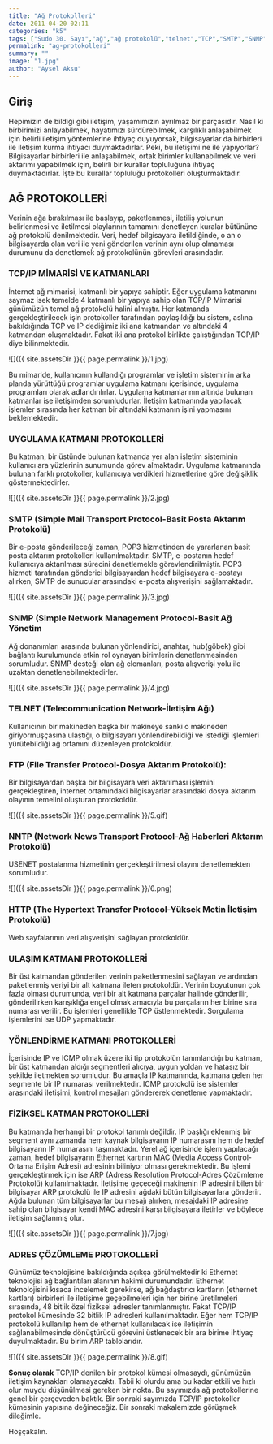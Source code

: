 ```yaml
---
title: "Ağ Protokolleri"
date: 2011-04-20 02:11
categories: "k5"
tags: ["Sudo 30. Sayı","ağ","ağ protokolü","telnet","TCP","SMTP","SNMP","FTP","NNTP","HTTP"]
permalink: "ag-protokolleri"
summary: ""
image: "1.jpg"
author: "Aysel Aksu"
---
```

## Giriş

Hepimizin de bildiği gibi iletişim, yaşamımızın ayrılmaz bir parçasıdır. Nasıl ki birbirimizi anlayabilmek, hayatımızı sürdürebilmek, karşılıklı anlaşabilmek için belirli iletişim yöntemlerine ihtiyaç duyuyorsak, bilgisayarlar da birbirleri ile iletişim kurma ihtiyacı duymaktadırlar. Peki, bu iletişimi ne ile yapıyorlar? Bilgisayarlar birbirleri ile anlaşabilmek, ortak birimler kullanabilmek ve veri aktarımı yapabilmek için, belirli bir kurallar topluluğuna ihtiyaç duymaktadırlar. İşte bu kurallar topluluğu protokolleri oluşturmaktadır.

## AĞ PROTOKOLLERİ

Verinin ağa bırakılması ile başlayıp, paketlenmesi, iletiliş yolunun belirlenmesi ve iletilmesi olaylarının tamamını denetleyen kuralar bütününe ağ protokolü denilmektedir. Veri, hedef bilgisayara iletildiğinde, o an o bilgisayarda olan veri ile yeni gönderilen verinin aynı olup olmaması durumunu da denetlemek ağ protokolünün görevleri arasındadır.

### TCP/IP MİMARİSİ VE KATMANLARI

İnternet ağ mimarisi, katmanlı bir yapıya sahiptir. Eğer uygulama katmanını saymaz isek temelde 4 katmanlı bir yapıya sahip olan TCP/IP Mimarisi günümüzün temel ağ protokolü halini almıştır. Her katmanda gerçekleştirilecek işin protokoller tarafından paylaşıldığı bu sistem, aslına bakıldığında TCP ve IP dediğimiz iki ana katmandan ve altındaki 4 katmandan oluşmaktadır. Fakat iki ana protokol birlikte çalıştığından TCP/IP diye bilinmektedir.

![]({{ site.assetsDir }}{{ page.permalink }}/1.jpg)

Bu mimaride, kullanıcının kullandığı programlar ve işletim sisteminin arka
planda yürüttüğü programlar uygulama katmanı içerisinde, uygulama programları olarak adlandırılırlar. Uygulama katmanlarının altında bulunan katmanlar ise iletişimden sorumludurlar. İletişim katmanında yapılacak işlemler sırasında her katman bir altındaki katmanın işini yapmasını beklemektedir.

### UYGULAMA KATMANI PROTOKOLLERİ

Bu katman, bir üstünde bulunan katmanda yer alan işletim sisteminin kullanıcı ara yüzlerinin sunumunda görev almaktadır. Uygulama katmanında bulunan farklı protokoller, kullanıcıya verdikleri hizmetlerine göre değişiklik göstermektedirler.

![]({{ site.assetsDir }}{{ page.permalink }}/2.jpg)

### SMTP (Simple Mail Transport Protocol-Basit Posta Aktarım Protokolü)

Bir e-posta gönderileceği zaman, POP3 hizmetinden de yararlanan basit posta aktarım protokolleri kullanılmaktadır. SMTP, e-postanın hedef kullanıcıya aktarılması sürecini denetlemekle görevlendirilmiştir. POP3 hizmeti tarafından gönderici bilgisayardan hedef bilgisayara e-postayı alırken, SMTP de sunucular arasındaki e-posta alışverişini sağlamaktadır.

![]({{ site.assetsDir }}{{ page.permalink }}/3.jpg)

### SNMP (Simple Network Management Protocol-Basit Ağ Yönetim

Ağ donanımları arasında bulunan yönlendirici, anahtar, hub(göbek) gibi bağlantı kurulumunda etkin rol oynayan birimlerin denetlenmesinden sorumludur. SNMP desteği olan ağ elemanları, posta alışverişi yolu ile uzaktan denetlenebilmektedirler.

![]({{ site.assetsDir }}{{ page.permalink }}/4.jpg)

### TELNET (Telecommunication Network-İletişim Ağı)

Kullanıcının bir makineden başka bir makineye sanki o makineden giriyormuşçasına ulaştığı, o bilgisayarı yönlendirebildiği ve istediği işlemleri yürütebildiği ağ ortamını düzenleyen protokoldür.

### FTP (File Transfer Protocol-Dosya Aktarım Protokolü):
Bir bilgisayardan başka bir bilgisayara veri aktarılması işlemini gerçekleştiren, internet ortamındaki bilgisayarlar arasındaki dosya aktarım olayının temelini oluşturan protokoldür.

![]({{ site.assetsDir }}{{ page.permalink }}/5.gif)

### NNTP (Network News Transport Protocol-Ağ Haberleri Aktarım Protokolü)
USENET postalanma hizmetinin gerçekleştirilmesi olayını denetlemekten sorumludur.

![]({{ site.assetsDir }}{{ page.permalink }}/6.png)

### HTTP (The Hypertext Transfer Protocol-Yüksek Metin İletişim Protokolü)
Web sayfalarının veri alışverişini sağlayan protokoldür.

### ULAŞIM KATMANI PROTOKOLLERİ

Bir üst katmandan gönderilen verinin paketlenmesini sağlayan ve ardından paketlenmiş veriyi bir alt katmana ileten protokoldür. Verinin boyutunun çok fazla olması durumunda, veri bir alt katmana parçalar halinde gönderilir, gönderilirken karışıklığa engel olmak amacıyla bu parçaların her birine sıra numarası verilir. Bu işlemleri genellikle TCP üstlenmektedir. Sorgulama işlemlerini ise UDP yapmaktadır.

### YÖNLENDİRME KATMANI PROTOKOLLERİ
İçerisinde IP ve ICMP olmak üzere iki tip protokolün tanımlandığı bu katman, bir üst katmandan aldığı segmentleri alıcıya, uygun yoldan ve hatasız bir şekilde iletmekten sorumludur. Bu amaçla IP katmanında, katmana gelen her segmente bir IP numarası verilmektedir. ICMP protokolü ise sistemler arasındaki iletişimi, kontrol mesajları göndererek denetleme yapmaktadır.

### FİZİKSEL KATMAN PROTOKOLLERİ

Bu katmanda herhangi bir protokol tanımlı değildir. IP başlığı eklenmiş bir segment aynı zamanda hem kaynak bilgisayarın IP numarasını hem de hedef bilgisayarın IP numarasını taşımaktadır. Yerel ağ içerisinde işlem yapılacağı zaman, hedef bilgisayarın Ethernet kartının MAC (Media Access Control-Ortama Erişim Adresi) adresinin biliniyor olması gerekmektedir. Bu işlemi gerçekleştirmek için ise ARP (Adress Resolution Protocol-Adres Çözümleme Protokolü) kullanılmaktadır. İletişime geçeceği makinenin IP adresini bilen bir bilgisayar ARP protokolü ile IP adresini ağdaki bütün bilgisayarlara gönderir. Ağda bulunan tüm bilgisayarlar bu mesajı alırken, mesajdaki IP adresine sahip olan bilgisayar kendi MAC adresini karşı bilgisayara iletirler ve böylece iletişim sağlanmış olur.

![]({{ site.assetsDir }}{{ page.permalink }}/7.jpg)

### ADRES ÇÖZÜMLEME PROTOKOLLERİ

Günümüz teknolojisine bakıldığında açıkça görülmektedir ki Ethernet teknolojisi ağ bağlantıları alanının hakimi durumundadır. Ethernet teknolojisini kısaca incelemek gerekirse, ağ bağdaştırıcı kartların (ethernet kartları) birbirleri ile iletişime geçebilmeleri için her birine üretilmeleri sırasında, 48 bitlik özel fiziksel adresler tanımlanmıştır. Fakat TCP/IP protokol kümesinde 32 bitlik IP adresleri kullanılmaktadır. Eğer hem TCP/IP protokolü kullanılıp hem de ethernet kullanılacak ise iletişimin sağlanabilmesinde dönüştürücü görevini üstlenecek bir ara birime ihtiyaç duyulmaktadır. Bu birim ARP tablolarıdır.

![]({{ site.assetsDir }}{{ page.permalink }}/8.gif)

**Sonuç olarak** TCP/IP denilen bir protokol kümesi olmasaydı, günümüzün iletişim kaynakları olamayacaktı. Tabii ki olurdu ama bu kadar etkili ve hızlı olur muydu düşünülmesi gereken bir nokta. Bu sayımızda ağ protokollerine genel bir çerçeveden baktık. Bir sonraki sayımızda TCP/IP protokoller kümesinin yapısına değineceğiz. Bir sonraki makalemizde görüşmek dileğimle.

Hoşçakalın.
